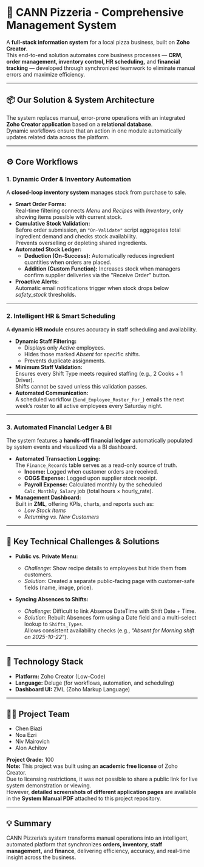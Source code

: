 # 🍕 CANN Pizzeria - Comprehensive Management System

A **full-stack information system** for a local pizza business, built on **Zoho Creator**.  
This end-to-end solution automates core business processes — **CRM, order management, inventory control, HR scheduling,** and **financial tracking** — developed through synchronized teamwork to eliminate manual errors and maximize efficiency.

---

## 📦 Our Solution & System Architecture

The system replaces manual, error-prone operations with an integrated **Zoho Creator application** based on a **relational database**.  
Dynamic workflows ensure that an action in one module automatically updates related data across the platform.

---

## ⚙️ Core Workflows

### 1. Dynamic Order & Inventory Automation

A **closed-loop inventory system** manages stock from purchase to sale.

- **Smart Order Forms:**  
  Real-time filtering connects *Menu* and *Recipes* with *Inventory*, only showing items possible with current stock.
- **Cumulative Stock Validation:**  
  Before order submission, an `"On-Validate"` script aggregates total ingredient demand and checks stock availability.  
  Prevents overselling or depleting shared ingredients.
- **Automated Stock Ledger:**  
  - **Deduction (On-Success):** Automatically reduces ingredient quantities when orders are placed.  
  - **Addition (Custom Function):** Increases stock when managers confirm supplier deliveries via the "Receive Order" button.
- **Proactive Alerts:**  
  Automatic email notifications trigger when stock drops below *safety_stock* thresholds.

---

### 2. Intelligent HR & Smart Scheduling

A **dynamic HR module** ensures accuracy in staff scheduling and availability.

- **Dynamic Staff Filtering:**  
  - Displays only *Active* employees.  
  - Hides those marked *Absent* for specific shifts.  
  - Prevents duplicate assignments.
- **Minimum Staff Validation:**  
  Ensures every Shift Type meets required staffing (e.g., 2 Cooks + 1 Driver).  
  Shifts cannot be saved unless this validation passes.
- **Automated Communication:**  
  A scheduled workflow (`Send_Employee_Roster_For_`) emails the next week’s roster to all active employees every Saturday night.

---

### 3. Automated Financial Ledger & BI

The system features a **hands-off financial ledger** automatically populated by system events and visualized via a BI dashboard.

- **Automated Transaction Logging:**  
  The `Finance_Records` table serves as a read-only source of truth.
  - **Income:** Logged when customer orders are received.  
  - **COGS Expense:** Logged upon supplier stock receipt.  
  - **Payroll Expense:** Calculated monthly by the scheduled `Calc_Monthly_Salary` job (total hours × hourly_rate).
- **Management Dashboard:**  
  Built in **ZML**, offering KPIs, charts, and reports such as:  
  - *Low Stock Items*  
  - *Returning vs. New Customers*

---

## 🧩 Key Technical Challenges & Solutions

- **Public vs. Private Menu:**  
  - *Challenge:* Show recipe details to employees but hide them from customers.  
  - *Solution:* Created a separate public-facing page with customer-safe fields (name, image, price).

- **Syncing Absences to Shifts:**  
  - *Challenge:* Difficult to link Absence DateTime with Shift Date + Time.  
  - *Solution:* Rebuilt Absences form using a Date field and a multi-select lookup to `Shifts_Types`.  
    Allows consistent availability checks (e.g., *“Absent for Morning shift on 2025-10-22”*).

---

## 🧠 Technology Stack

- **Platform:** Zoho Creator (Low-Code)
- **Language:** Deluge (for workflows, automation, and scheduling)
- **Dashboard UI:** ZML (Zoho Markup Language)

---

## 👨‍💻 Project Team

- Chen Biazi  
- Noa Ezri  
- Niv Mairovich  
- Alon Achitov  

**Project Grade:** 100  
**Note:** This project was built using an **academic free license** of Zoho Creator.  
Due to licensing restrictions, it was not possible to share a public link for live system demonstration or viewing.  
However, **detailed screenshots of different application pages** are available in the **System Manual PDF** attached to this project repository.

---

## 💡 Summary

CANN Pizzeria’s system transforms manual operations into an intelligent, automated platform that synchronizes **orders, inventory, staff management,** and **finance**, delivering efficiency, accuracy, and real-time insight across the business.
